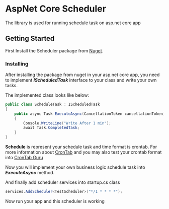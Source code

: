 # AspNet Core Scheduler

The library is used for running schedule task on asp.net core app

## Getting Started

First Install the Scheduler package from [Nuget](https://www.nuget.org/packages/AspNetCore.Scheduler/).


### Installing

After installing the package from nuget in your asp.net core app, you need to implement **_IScheduledTask_** interface to your class and write your own tasks.

The implemented class looks like below:

```csharp
public class ScheduleTask : IScheduledTask
{
    public async Task ExecuteAsync(CancellationToken cancellationToken)
    {
        Console.WriteLine("Write After 1 min");
        await Task.CompletedTask;
    }
}
```

**Schedule** is represent your schedule task and time format is crontab. For more information about [CronTab](https://support.acquia.com/hc/en-us/articles/360004224494-Cron-time-string-format) and you may also test your crontab format into [CronTab Guru](https://crontab.guru)

Now you will implement your own business logic schedule task into **_ExecuteAsync_** method.

And finally add scheduler services into startup.cs class

```csharp
services.AddScheduler<TestScheduler>("*/1 * * * *");
```

Now run your app and this scheduler is working


